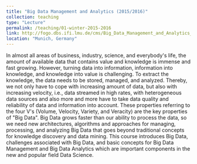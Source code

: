 ```yaml
---
title: "Big Data Management and Analytics (2015/2016)"
collection: teaching
type: "Lecture"
permalink: /teaching/01-winter-2015-2016
link: http://fogo.dbs.ifi.lmu.de/cms/Big_Data_Management_and_Analytics_WS1516
location: "Munich, Germany"
---
```


In almost all areas of business, industry, science, and everybody's life, the amount of available data that contains value and knowledge is immense and fast growing. However, turning data into information, information into knowledge, and knowledge into value is challenging. To extract the knowledge, the data needs to be stored, managed, and analyzed. Thereby, we not only have to cope with increasing amount of data, but also with increasing velocity, i.e., data streamed in high rates, with heterogeneous data sources and also more and more have to take data quality and reliability of data and information into account. These properties referring to the four V's (Volume, Velocity, Variety, and Veracity) are the key properties of "Big Data". Big Data grows faster than our ability to process the data, so we need new architectures, algorithms and approaches for managing, processing, and analyzing Big Data that goes beyond traditional concepts for knowledge discovery and data mining. This course introduces Big Data, challenges associated with Big Data, and basic concepts for Big Data Management and Big Data Analytics which are important components in the new and popular field Data Science.
